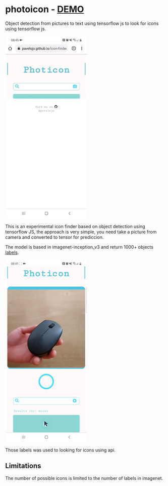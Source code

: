 # photoicon - [DEMO](https://pavelsjo.github.io/photoicon/)

Object detection from pictures to text using tensorflow js to look for icons using tensorflow js.

![img](img/init-example.jpg)

This is an experimental icon finder based on object detection using tensorflow JS, the approach is very simple, you need take a picture from camera and converted to tensor for prediccion.

The model is based in imagenet-inception_v3 and return 1000+ objects [labels](labels.js).

![img](img/mouse-example.png)

Those labels was used to looking for icons using api.

## Limitations

The number of possible icons is limited to the number of labels in imagenet.
